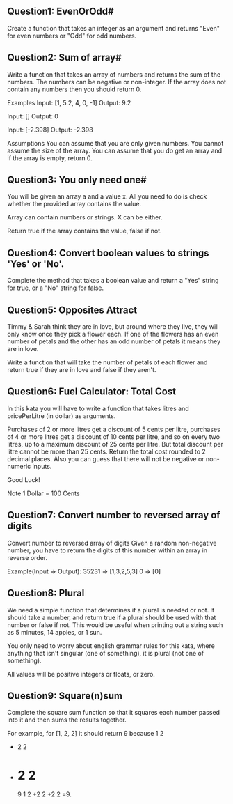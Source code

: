 ## Question1: EvenOrOdd#

Create a function that takes an integer as an argument and returns "Even" for even numbers or "Odd" for odd numbers.

## Question2: Sum of array#

Write a function that takes an array of numbers and returns the sum of the numbers. The numbers can be negative or non-integer. If the array does not contain any numbers then you should return 0.

Examples
Input: [1, 5.2, 4, 0, -1]
Output: 9.2

Input: []
Output: 0

Input: [-2.398]
Output: -2.398

Assumptions
You can assume that you are only given numbers.
You cannot assume the size of the array.
You can assume that you do get an array and if the array is empty, return 0.

## Question3: You only need one#

You will be given an array a and a value x. All you need to do is check whether the provided array contains the value.

Array can contain numbers or strings. X can be either.

Return true if the array contains the value, false if not.

## Question4: Convert boolean values to strings 'Yes' or 'No'.

Complete the method that takes a boolean value and return a "Yes" string for true, or a "No" string for false.

## Question5: Opposites Attract

Timmy & Sarah think they are in love, but around where they live, they will only know once they pick a flower each. If one of the flowers has an even number of petals and the other has an odd number of petals it means they are in love.

Write a function that will take the number of petals of each flower and return true if they are in love and false if they aren't.

## Question6: Fuel Calculator: Total Cost

In this kata you will have to write a function that takes litres and pricePerLitre (in dollar) as arguments.

Purchases of 2 or more litres get a discount of 5 cents per litre, purchases of 4 or more litres get a discount of 10 cents per litre, and so on every two litres, up to a maximum discount of 25 cents per litre. But total discount per litre cannot be more than 25 cents. Return the total cost rounded to 2 decimal places. Also you can guess that there will not be negative or non-numeric inputs.

Good Luck!

Note
1 Dollar = 100 Cents

## Question7: Convert number to reversed array of digits

Convert number to reversed array of digits
Given a random non-negative number, you have to return the digits of this number within an array in reverse order.

Example(Input => Output):
35231 => [1,3,2,5,3]
0 => [0]

## Question8: Plural

We need a simple function that determines if a plural is needed or not. It should take a number, and return true if a plural should be used with that number or false if not. This would be useful when printing out a string such as 5 minutes, 14 apples, or 1 sun.

You only need to worry about english grammar rules for this kata, where anything that isn't singular (one of something), it is plural (not one of something).

All values will be positive integers or floats, or zero.

## Question9: Square(n)sum

Complete the square sum function so that it squares each number passed into it and then sums the results together.

For example, for [1, 2, 2] it should return 9 because
1
2

- 2
  2
- 2
  2
  =
  9
  1
  2
  +2
  2
  +2
  2
  =9.
